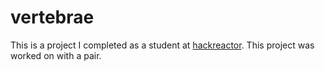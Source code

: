 # vertebrae
This is a project I completed as a student at [hackreactor](http://hackreactor.com). This project was worked on with a pair.